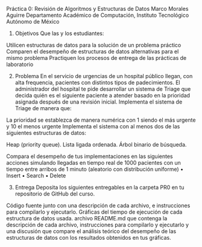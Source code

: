 Práctica 0: Revisión de Algoritmos y Estructuras de Datos
Marco Morales Aguirre
Departamento Académico de Computación, Instituto Tecnológico Autónomo de México
1. Objetivos
Que las y los estudiantes:

Utilicen estructuras de datos para la solución de un problema práctico
Comparen el desempeño de estructuras de datos alternativas para el mismo problema
Practiquen los procesos de entrega de las prácticas de laboratorio

2. Problema
En el servicio de urgencias de un hospital público llegan, con alta frequencia, pacientes con distintos tipos de padecimientos. El administrador del hospital te pide desarrollar un sistema de Triage que decida quién es el siguiente paciente a atender basado en la prioridad asignada después de una revisión inicial.
Implementa el sistema de Triage de manera que:

La prioridad se establezca de manera numérica con 1 siendo el más urgente y 10 el menos urgente
Implementa el sistema con al menos dos de las siguientes estructuras de datos:

Heap (priority queue).
Lista ligada ordenada.
Árbol binario de búsqueda.


Compara el desempeño de tus implementaciones en las siguientes acciones simulando llegadas en tiempo real de 1000 pacientes con un tiempo entre arribos de 1 minuto (aleatorio con distribución uniforme)
• Insert
• Search
• Delete

3. Entrega
Deposita los siguientes entregables en la carpeta PR0 en tu repositorio de GitHub del curso.

Código fuente junto con una descripción de cada archivo, e instrucciones para compilarlo y ejecutarlo.
Gráficas del tiempo de ejecución de cada estructura de datos usada.
archivo README.md que contenga la descripción de cada archivo, instrucciones para compilarlo y ejecutarlo y una discusión que compare el análisis teórico del desempeño de las estructuras de datos con los resultados obtenidos en tus gráficas.